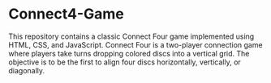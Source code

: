 # Connect4-Game
This repository contains a classic Connect Four game implemented using HTML, CSS, and JavaScript. Connect Four is a two-player connection game where players take turns dropping colored discs into a vertical grid. The objective is to be the first to align four discs horizontally, vertically, or diagonally.
